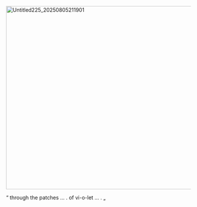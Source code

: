 <img width="1500" height="500" alt="Untitled225_20250805211901" src="https://github.com/user-attachments/assets/fa5e0685-54d3-4911-9042-610e32ccd9d2" />

“ through the patches ... . of vi-o-let ... . „
